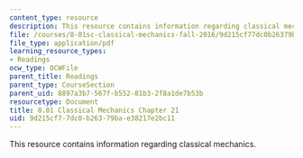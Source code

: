 ```yaml
---
content_type: resource
description: This resource contains information regarding classical mechanics.
file: /courses/8-01sc-classical-mechanics-fall-2016/9d215cf77dc0b26379bae38217e2bc11_MIT8_01F16_chapter21.pdf
file_type: application/pdf
learning_resource_types:
- Readings
ocw_type: OCWFile
parent_title: Readings
parent_type: CourseSection
parent_uid: 8897a3b7-567f-b552-81b3-2f8a1de7b53b
resourcetype: Document
title: 8.01 Classical Mechanics Chapter 21
uid: 9d215cf7-7dc0-b263-79ba-e38217e2bc11
---
```

This resource contains information regarding classical mechanics.

